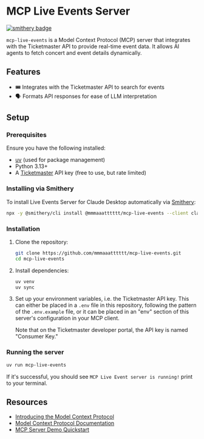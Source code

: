 # MCP Live Events Server

[![smithery badge](https://smithery.ai/badge/@mmmaaatttttt/mcp-live-events)](https://smithery.ai/server/@mmmaaatttttt/mcp-live-events)

`mcp-live-events` is a Model Context Protocol (MCP) server that integrates with
the Ticketmaster API to provide real-time event data. It allows AI agents to
fetch concert and event details dynamically.

## Features

- 🎟️ Integrates with the Ticketmaster API to search for events
- 🗣️ Formats API responses for ease of LLM interpretation

## Setup

### Prerequisites

Ensure you have the following installed:

- [uv](https://github.com/astral-sh/uv) (used for package management)
- Python 3.13+
- A [Ticketmaster](https://developer.ticketmaster.com/explore/) API key (free to
  use, but rate limited)

### Installing via Smithery

To install Live Events Server for Claude Desktop automatically via [Smithery](https://smithery.ai/server/@mmmaaatttttt/mcp-live-events):

```bash
npx -y @smithery/cli install @mmmaaatttttt/mcp-live-events --client claude
```

### Installation

1. Clone the repository:

    ```sh
    git clone https://github.com/mmmaaatttttt/mcp-live-events.git
    cd mcp-live-events
    ```

2. Install dependencies:

    ```sh
    uv venv
    uv sync
    ```

3. Set up your environment variables, i.e. the Ticketmaster API key. This can
   either be placed in a `.env` file in this repository, following the pattern
   of the `.env.example` file, or it can be placed in an "env" section of this
   server's configuration in your MCP client.

   Note that on the Ticketmaster developer portal, the API key is named
   "Consumer Key."

### Running the server

```sh
uv run mcp-live-events
```

If it's successful, you should see `MCP Live Event server is running!` print to
your terminal.

## Resources

- [Introducing the Model Context Protocol](https://www.anthropic.com/news/model-context-protocol)
- [Model Context Protocol Documentation](https://modelcontextprotocol.io/introduction)
- [MCP Server Demo Quickstart](https://modelcontextprotocol.io/quickstart/server)

